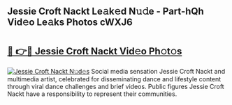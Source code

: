 ## Jessie Croft Nackt Le𝚊k𝚎d N𝚞𝚍e - Part-hQh Vid𝚎o Le𝚊ks Photos cWXJ6

# <h2><a href="http://fb2qxp6.evod.top/?m=Jessie+Croft+Nackt">🔗 👉🔴 Jessie Croft Nackt Vid𝚎o Ph𝚘t𝚘s</a></h2>

[![Jessie Croft Nackt N𝚞d𝚎s](https://i.imgur.com/8V9OHl7.gif)](http://fb2qxp6.evod.top/?m=Jessie+Croft+Nackt)
Social media sensation Jessie Croft Nackt and multimedia artist, celebrated for disseminating dance and lifestyle content through viral dance challenges and brief videos. Public figures Jessie Croft Nackt have a responsibility to represent their communities. 

